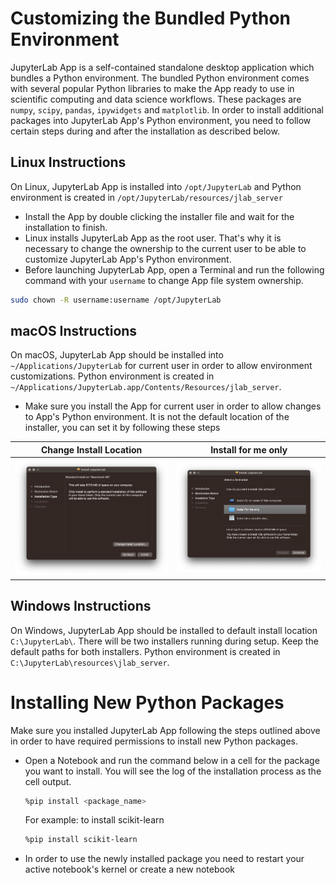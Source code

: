 # Customizing the Bundled Python Environment

JupyterLab App is a self-contained standalone desktop application which bundles a Python environment. The bundled Python environment comes with several popular Python libraries to make the App ready to use in scientific computing and data science workflows. These packages are `numpy`, `scipy`, `pandas`, `ipywidgets` and `matplotlib`. In order to install additional packages into JupyterLab App's Python environment, you need to follow certain steps during and after the installation as described below.

## Linux Instructions

On Linux, JupyterLab App is installed into `/opt/JupyterLab` and Python environment is created in `/opt/JupyterLab/resources/jlab_server`

- Install the App by double clicking the installer file and wait for the installation to finish.
- Linux installs JupyterLab App as the root user. That's why it is necessary to change the ownership to the current user to be able to customize JupyterLab App's Python environment.
- Before launching JupyterLab App, open a Terminal and run the following command with your `username` to change App file system ownership.
```bash
sudo chown -R username:username /opt/JupyterLab
```

## macOS Instructions

On macOS, JupyterLab App should be installed into `~/Applications/JupyterLab` for current user in order to allow environment customizations. Python environment is created in `~/Applications/JupyterLab.app/Contents/Resources/jlab_server`.

- Make sure you install the App for current user in order to allow changes to App's Python environment. It is not the default location of the installer, you can set it by following these steps

| Change Install Location  | Install for me only |
| ------------- | ------------- |
| ![Choose Install Location](media/mac-install-location.png) | ![Choose Current User](media/mac-install-for-current-user.png) |


## Windows Instructions

On Windows, JupyterLab App should be installed to default install location `C:\JupyterLab\`. There will be two installers running during setup. Keep the default paths for both installers. Python environment is created in `C:\JupyterLab\resources\jlab_server`.

# Installing New Python Packages

Make sure you installed JupyterLab App following the steps outlined above in order to have required permissions to install new Python packages.

- Open a Notebook and run the command below in a cell for the package you want to install. You will see the log of the installation process as the cell output.
  ```bash
  %pip install <package_name>
  ```
  For example: to install scikit-learn
  ```bash
  %pip install scikit-learn
  ```
- In order to use the newly installed package you need to restart your active notebook's kernel or create a new notebook

